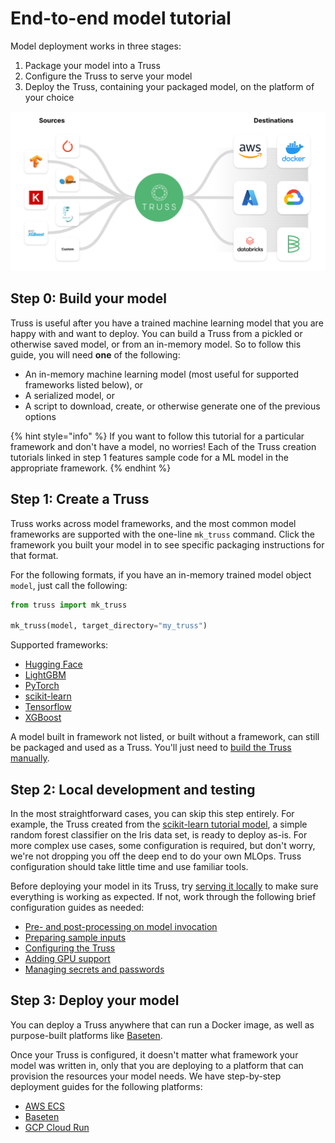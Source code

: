 # End-to-end model tutorial

Model deployment works in three stages:

1. Package your model into a Truss
2. Configure the Truss to serve your model
3. Deploy the Truss, containing your packaged model, on the platform of your choice

![Truss is a seamless bridge between model development and model deployment](assets/truss_unify.png)

## Step 0: Build your model

Truss is useful after you have a trained machine learning model that you are happy with and want to deploy. You can build a Truss from a pickled or otherwise saved model, or from an in-memory model. So to follow this guide, you will need **one** of the following:

* An in-memory machine learning model (most useful for supported frameworks listed below), or
* A serialized model, or
* A script to download, create, or otherwise generate one of the previous options

{% hint style="info" %}
If you want to follow this tutorial for a particular framework and don't have a model, no worries! Each of the Truss creation tutorials linked in step 1 features sample code for a ML model in the appropriate framework.
{% endhint %}

## Step 1: Create a Truss

Truss works across model frameworks, and the most common model frameworks are supported with the one-line `mk_truss` command. Click the framework you built your model in to see specific packaging instructions for that format.

For the following formats, if you have an in-memory trained model object `model`, just call the following:

```python
from truss import mk_truss

mk_truss(model, target_directory="my_truss")
```

Supported frameworks:

* [Hugging Face](create/huggingface.md)
* [LightGBM](create/lightgbm.md)
* [PyTorch](create/pytorch.md)
* [scikit-learn](create/sklearn.md)
* [Tensorflow](create/tensorflow.md)
* [XGBoost](create/xgboost.md)

A model built in framework not listed, or built without a framework, can still be packaged and used as a Truss. You'll just need to [build the Truss manually](create/manual.md).

## Step 2: Local development and testing

In the most straightforward cases, you can skip this step entirely. For example, the Truss created from the [scikit-learn tutorial model](create/sklearn.md), a simple random forest classifier on the Iris data set, is ready to deploy as-is. For more complex use cases, some configuration is required, but don't worry, we're not dropping you off the deep end to do your own MLOps. Truss configuration should take little time and use familiar tools.

Before deploying your model in its Truss, try [serving it locally](develop/localhost.md) to make sure everything is working as expected. If not, work through the following brief configuration guides as needed:

* [Pre- and post-processing on model invocation](develop/processing.md)
* [Preparing sample inputs](develop/examples.md)
* [Configuring the Truss](develop/configuration.md)
* [Adding GPU support](develop/gpu.md)
* [Managing secrets and passwords](develop/secrets.md)

## Step 3: Deploy your model

You can deploy a Truss anywhere that can run a Docker image, as well as purpose-built platforms like [Baseten](https://baseten.co).

Once your Truss is configured, it doesn't matter what framework your model was written in, only that you are deploying to a platform that can provision the resources your model needs. We have step-by-step deployment guides for the following platforms:

* [AWS ECS](deploy/aws.md)
* [Baseten](deploy/baseten.md)
* [GCP Cloud Run](deploy/gcp.md)
